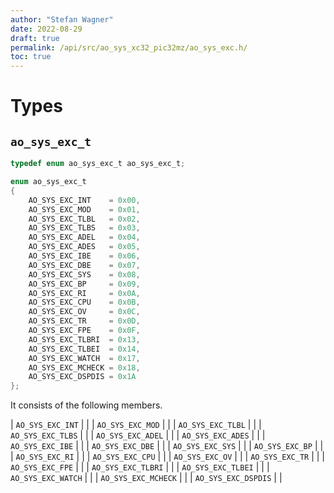 ```yaml
---
author: "Stefan Wagner"
date: 2022-08-29
draft: true
permalink: /api/src/ao_sys_xc32_pic32mz/ao_sys_exc.h/
toc: true
---
```


# Types

## `ao_sys_exc_t`

```c
typedef enum ao_sys_exc_t ao_sys_exc_t;
```

```c
enum ao_sys_exc_t
{
    AO_SYS_EXC_INT    = 0x00,
    AO_SYS_EXC_MOD    = 0x01,
    AO_SYS_EXC_TLBL   = 0x02,
    AO_SYS_EXC_TLBS   = 0x03,
    AO_SYS_EXC_ADEL   = 0x04,
    AO_SYS_EXC_ADES   = 0x05,
    AO_SYS_EXC_IBE    = 0x06,
    AO_SYS_EXC_DBE    = 0x07,
    AO_SYS_EXC_SYS    = 0x08,
    AO_SYS_EXC_BP     = 0x09,
    AO_SYS_EXC_RI     = 0x0A,
    AO_SYS_EXC_CPU    = 0x0B,
    AO_SYS_EXC_OV     = 0x0C,
    AO_SYS_EXC_TR     = 0x0D,
    AO_SYS_EXC_FPE    = 0x0F,
    AO_SYS_EXC_TLBRI  = 0x13,
    AO_SYS_EXC_TLBEI  = 0x14,
    AO_SYS_EXC_WATCH  = 0x17,
    AO_SYS_EXC_MCHECK = 0x18,
    AO_SYS_EXC_DSPDIS = 0x1A
};
```

It consists of the following members.

| `AO_SYS_EXC_INT` | |
| `AO_SYS_EXC_MOD` | |
| `AO_SYS_EXC_TLBL` | |
| `AO_SYS_EXC_TLBS` | |
| `AO_SYS_EXC_ADEL` | |
| `AO_SYS_EXC_ADES` | |
| `AO_SYS_EXC_IBE` | |
| `AO_SYS_EXC_DBE` | |
| `AO_SYS_EXC_SYS` | |
| `AO_SYS_EXC_BP` | |
| `AO_SYS_EXC_RI` | |
| `AO_SYS_EXC_CPU` | |
| `AO_SYS_EXC_OV` | |
| `AO_SYS_EXC_TR` | |
| `AO_SYS_EXC_FPE` | |
| `AO_SYS_EXC_TLBRI` | |
| `AO_SYS_EXC_TLBEI` | |
| `AO_SYS_EXC_WATCH` | |
| `AO_SYS_EXC_MCHECK` | |
| `AO_SYS_EXC_DSPDIS` | |
